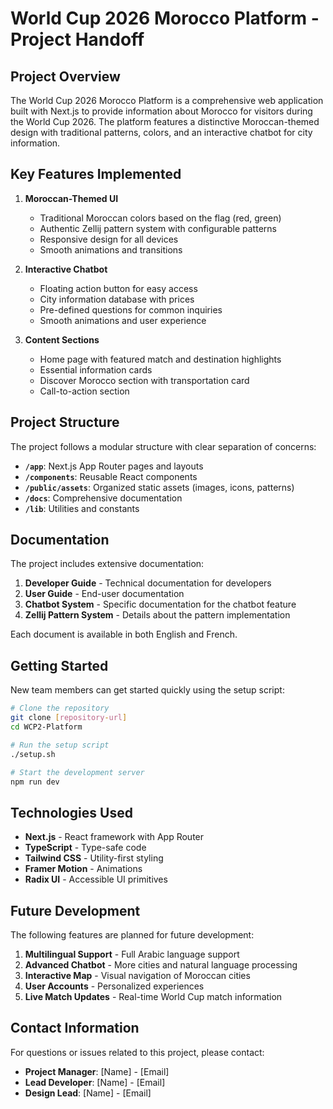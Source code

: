 # World Cup 2026 Morocco Platform - Project Handoff

## Project Overview

The World Cup 2026 Morocco Platform is a comprehensive web application built with Next.js to provide information about Morocco for visitors during the World Cup 2026. The platform features a distinctive Moroccan-themed design with traditional patterns, colors, and an interactive chatbot for city information.

## Key Features Implemented

1. **Moroccan-Themed UI**
   - Traditional Moroccan colors based on the flag (red, green)
   - Authentic Zellij pattern system with configurable patterns
   - Responsive design for all devices
   - Smooth animations and transitions

2. **Interactive Chatbot**
   - Floating action button for easy access
   - City information database with prices
   - Pre-defined questions for common inquiries
   - Smooth animations and user experience

3. **Content Sections**
   - Home page with featured match and destination highlights
   - Essential information cards
   - Discover Morocco section with transportation card
   - Call-to-action section

## Project Structure

The project follows a modular structure with clear separation of concerns:

- **`/app`**: Next.js App Router pages and layouts
- **`/components`**: Reusable React components
- **`/public/assets`**: Organized static assets (images, icons, patterns)
- **`/docs`**: Comprehensive documentation
- **`/lib`**: Utilities and constants

## Documentation

The project includes extensive documentation:

1. **Developer Guide** - Technical documentation for developers
2. **User Guide** - End-user documentation
3. **Chatbot System** - Specific documentation for the chatbot feature
4. **Zellij Pattern System** - Details about the pattern implementation

Each document is available in both English and French.

## Getting Started

New team members can get started quickly using the setup script:

```bash
# Clone the repository
git clone [repository-url]
cd WCP2-Platform

# Run the setup script
./setup.sh

# Start the development server
npm run dev
```

## Technologies Used

- **Next.js** - React framework with App Router
- **TypeScript** - Type-safe code
- **Tailwind CSS** - Utility-first styling
- **Framer Motion** - Animations
- **Radix UI** - Accessible UI primitives

## Future Development

The following features are planned for future development:

1. **Multilingual Support** - Full Arabic language support
2. **Advanced Chatbot** - More cities and natural language processing
3. **Interactive Map** - Visual navigation of Moroccan cities
4. **User Accounts** - Personalized experiences
5. **Live Match Updates** - Real-time World Cup match information

## Contact Information

For questions or issues related to this project, please contact:

- **Project Manager**: [Name] - [Email]
- **Lead Developer**: [Name] - [Email]
- **Design Lead**: [Name] - [Email]
